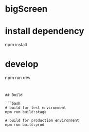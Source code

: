 # bigScreen


# install dependency
npm install

# develop
npm run dev
```


## Build

```bash
# build for test environment
npm run build:stage

# build for production environment
npm run build:prod
```

